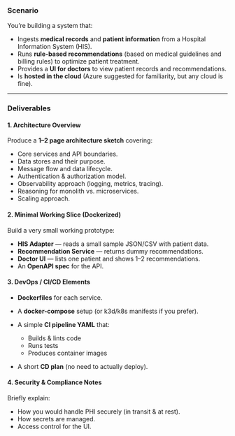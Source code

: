 ### **Scenario**

You’re building a system that:

* Ingests **medical records** and **patient information** from a Hospital Information System (HIS).
* Runs **rule-based recommendations** (based on medical guidelines and billing rules) to optimize patient treatment.
* Provides a **UI for doctors** to view patient records and recommendations.
* Is **hosted in the cloud** (Azure suggested for familiarity, but any cloud is fine).

---

### **Deliverables**

#### **1. Architecture Overview**

Produce a **1–2 page architecture sketch** covering:

* Core services and API boundaries.
* Data stores and their purpose.
* Message flow and data lifecycle.
* Authentication & authorization model.
* Observability approach (logging, metrics, tracing).
* Reasoning for monolith vs. microservices.
* Scaling approach.

#### **2. Minimal Working Slice (Dockerized)**

Build a very small working prototype:

* **HIS Adapter** — reads a small sample JSON/CSV with patient data.
* **Recommendation Service** — returns dummy recommendations.
* **Doctor UI** — lists one patient and shows 1–2 recommendations.
* An **OpenAPI spec** for the API.

#### **3. DevOps / CI/CD Elements**

* **Dockerfiles** for each service.
* A **docker-compose** setup (or k3d/k8s manifests if you prefer).
* A simple **CI pipeline YAML** that:

  * Builds & lints code
  * Runs tests
  * Produces container images
* A short **CD plan** (no need to actually deploy).

#### **4. Security & Compliance Notes**

Briefly explain:

* How you would handle PHI securely (in transit & at rest).
* How secrets are managed.
* Access control for the UI.

